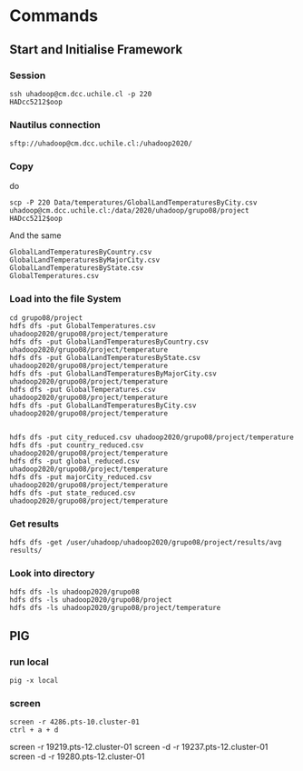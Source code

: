 # Commands
## Start and Initialise Framework
### Session
```shell script
ssh uhadoop@cm.dcc.uchile.cl -p 220
HADcc5212$oop
```

### Nautilus connection
```shell script
sftp://uhadoop@cm.dcc.uchile.cl:/uhadoop2020/
```

### Copy 
do
```shell script
scp -P 220 Data/temperatures/GlobalLandTemperaturesByCity.csv uhadoop@cm.dcc.uchile.cl:/data/2020/uhadoop/grupo08/project
HADcc5212$oop
```
And the same 
```shell script
GlobalLandTemperaturesByCountry.csv
GlobalLandTemperaturesByMajorCity.csv
GlobalLandTemperaturesByState.csv
GlobalTemperatures.csv
```

### Load into the file System
```shell script
cd grupo08/project
hdfs dfs -put GlobalTemperatures.csv uhadoop2020/grupo08/project/temperature
hdfs dfs -put GlobalLandTemperaturesByCountry.csv uhadoop2020/grupo08/project/temperature
hdfs dfs -put GlobalLandTemperaturesByState.csv uhadoop2020/grupo08/project/temperature
hdfs dfs -put GlobalLandTemperaturesByMajorCity.csv uhadoop2020/grupo08/project/temperature
hdfs dfs -put GlobalTemperatures.csv uhadoop2020/grupo08/project/temperature
hdfs dfs -put GlobalLandTemperaturesByCity.csv uhadoop2020/grupo08/project/temperature


hdfs dfs -put city_reduced.csv uhadoop2020/grupo08/project/temperature
hdfs dfs -put country_reduced.csv uhadoop2020/grupo08/project/temperature
hdfs dfs -put global_reduced.csv uhadoop2020/grupo08/project/temperature
hdfs dfs -put majorCity_reduced.csv uhadoop2020/grupo08/project/temperature
hdfs dfs -put state_reduced.csv uhadoop2020/grupo08/project/temperature
```

### Get results
```shell script
hdfs dfs -get /user/uhadoop/uhadoop2020/grupo08/project/results/avg results/
```

### Look into directory
```shell script
hdfs dfs -ls uhadoop2020/grupo08
hdfs dfs -ls uhadoop2020/grupo08/project
hdfs dfs -ls uhadoop2020/grupo08/project/temperature
```


## PIG
### run local
`pig -x local`

### screen
```shell script
screen -r 4286.pts-10.cluster-01
ctrl + a + d
```

screen -r 19219.pts-12.cluster-01
screen -d -r 19237.pts-12.cluster-01
screen -d -r 19280.pts-12.cluster-01